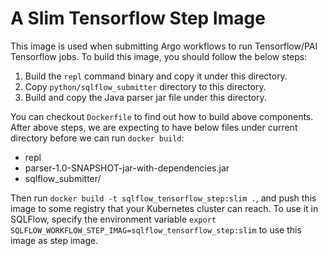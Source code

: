 # A Slim Tensorflow Step Image

This image is used when submitting Argo workflows to run Tensorflow/PAI Tensorflow jobs. To build this image, you should follow the below steps:

1. Build the `repl` command binary and copy it under this directory.
2. Copy `python/sqlflow_submitter` directory to this directory.
3. Build and copy the Java parser jar file under this directory.

You can checkout `Dockerfile` to find out how to build above components. After above steps, we are expecting to have below files under current directory before we can run `docker build`:

- repl
- parser-1.0-SNAPSHOT-jar-with-dependencies.jar
- sqlflow_submitter/

Then run `docker build -t sqlflow_tensorflow_step:slim .`, and push this image to some registry that your Kubernetes cluster can reach. To use it in SQLFlow, specify the environment variable `export SQLFLOW_WORKFLOW_STEP_IMAG=sqlflow_tensorflow_step:slim` to use this image as step image.

